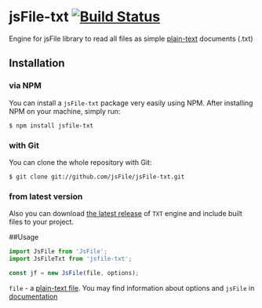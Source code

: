 # jsFile-txt [![Build Status](https://secure.travis-ci.org/jsFile/jsFile-txt.png?branch=master)](https://travis-ci.org/jsFile/jsFile-txt)
Engine for jsFile library to read all files as simple [plain-text](https://en.wikipedia.org/wiki/Text_file) documents (.txt)



## Installation
### via NPM

You can install a <code>jsFile-txt</code> package very easily using NPM. After
installing NPM on your machine, simply run:
````
$ npm install jsfile-txt
````

### with Git

You can clone the whole repository with Git:
````
$ git clone git://github.com/jsFile/jsFile-txt.git
````

### from latest version

Also you can download [the latest release](https://github.com/jsFile/jsFile-txt/tree/master/dist) of `TXT` engine and include built files to your project.


##Usage
````js
import JsFile from 'JsFile';
import JsFileTxt from 'jsfile-txt';

const jf = new JsFile(file, options);
````
`file` - a [plain-text file](https://en.wikipedia.org/wiki/Text_file). You may find information about options and `jsFile` in [documentation](https://github.com/jsFile/jsFile#installation)
